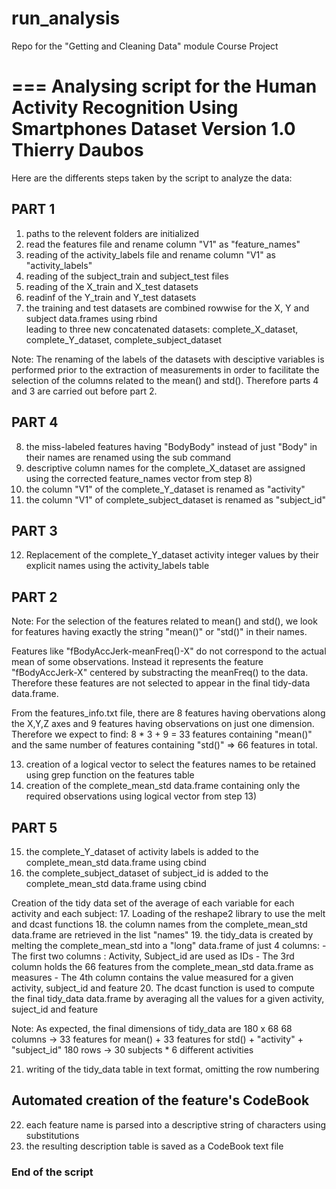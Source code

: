 # run_analysis
Repo for the "Getting and Cleaning Data" module Course Project

===
Analysing script for the Human Activity Recognition Using Smartphones Dataset
Version 1.0
Thierry Daubos
===

Here are the differents steps taken by the script to analyze the data:

## PART 1
<ol>

<li> paths to the relevent folders are initialized </li>
<li> read the features file and rename column "V1" as "feature_names" </li>
<li> reading of the activity_labels file and rename column "V1" as "activity_labels" </li>
<li> reading of the subject_train and subject_test files</li>
<li> reading of the X_train and X_test datasets </li>
<li> readinf of the Y_train and Y_test datasets </li>
<li> the training and test datasets are combined rowwise for the X, Y and subject data.frames using rbind </li>
     leading to three new concatenated datasets: complete_X_dataset, complete_Y_dataset, complete_subject_dataset </li>
</ol>

Note: The renaming of the labels of the datasets with desciptive variables is performed prior to the extraction of measurements in order to facilitate the selection of the columns related to the mean() and std(). Therefore parts 4 and 3 are carried out before part 2.

## PART 4
8. the miss-labeled features having "BodyBody" instead of just "Body" in their names are renamed using the sub command
9. descriptive column names for the complete_X_dataset are assigned using the corrected feature_names vector from step 8)
10. the column "V1" of the complete_Y_dataset is renamed as "activity"
11. the column "V1" of complete_subject_dataset is renamed as "subject_id"

## PART 3
12. Replacement of the complete_Y_dataset activity integer values by their explicit names using the activity_labels table

## PART 2
Note: For the selection of the features related to mean() and std(), we look for features having exactly the string "mean()" or "std()" in their names. 

Features like "fBodyAccJerk-meanFreq()-X" do not correspond to the actual mean of some observations. Instead it represents the feature "fBodyAccJerk-X" centered by substracting the meanFreq() to the data. Therefore these features are not selected to appear in the final tidy-data data.frame.

From the features_info.txt file, there are 8 features having obervations along the X,Y,Z axes and 9 features having observations on just one dimension. Therefore we expect to find: 8 * 3 + 9 = 33 features containing "mean()" and the same number of features containing "std()" => 66 features in total.

13. creation of a logical vector to select the features names to be retained using grep function on the features table
14. creation of the complete_mean_std data.frame containing only the required observations using logical vector from step 13)

## PART 5
15. the complete_Y_dataset of activity labels is added to the complete_mean_std data.frame using cbind
16. the complete_subject_dataset of subject_id is added to the complete_mean_std data.frame using cbind

Creation of the tidy data set of the average of each variable for each activity and each subject:
17. Loading of the reshape2 library to use the melt and dcast functions
18. the column names from the complete_mean_std data.frame are retrieved in the list "names"
19. the tidy_data is created by melting the complete_mean_std into a "long" data.frame of just 4 columns:
    - The first two columns : Activity, Subject_id are used as IDs
    - The 3rd column holds the 66 features from the complete_mean_std data.frame as measures
    - The 4th column contains the value measured for a given activity, subject_id and feature
20. The dcast function is used to compute the final tidy_data data.frame by averaging all the values for a given activity,       suject_id and feature

Note: As expected, the final dimensions of tidy_data are 180 x 68
      68 columns -> 33 features for mean() + 33 features for std() + "activity" + "subject_id"
      180 rows   -> 30 subjects * 6 different activities

21. writing of the tidy_data table in text format, omitting the row numbering

## Automated creation of the feature's CodeBook
22. each feature name is parsed into a descriptive string of characters using substitutions
23. the resulting description table is saved as a CodeBook text file

### End of the script

